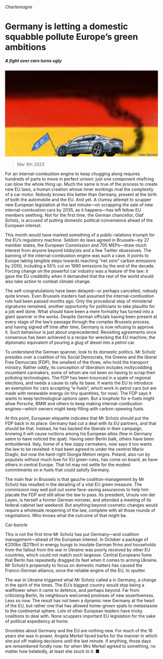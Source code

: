###### Charlemagne

# Germany is letting a domestic squabble pollute Europe’s green ambitions 

##### A fight over cars turns ugly 

![image](images/20230311_EUD000.jpg) 

> Mar 9th 2023 

For an internal-combustion engine to keep chugging along requires hundreds of parts to move in perfect unison: just one component misfiring can blow the whole thing up. Much the same is true of the process to create new EU laws, a human creation whose inner workings rival the complexity of a car motor. Nobody knows this better than Germany, present at the birth of both the automobile and the EU. And yet. A clumsy attempt to scupper new European legislation at the last minute—on scrapping the sale of new internal-combustion cars by 2035, as it happens—has left fellow EU members seething. Not for the first time, the German chancellor, Olaf Scholz, is accused of putting domestic political convenience ahead of the European interest.

This month would have marked something of a public-relations triumph for the EU’s regulatory machine. Seldom do laws agreed in Brussels—by 27 member states, the European Commission and 705 MEPs—draw much interest from anyone beyond lobbyists and a few Twitter obsessives. The banning of the internal-combustion engine was such a case. It points to Europe taking tangible steps towards reaching “net zero” carbon emissions by 2050, including a 55% cut on 1990 emissions by the end of the decade. Forcing change on the powerful car industry was a feature of the law: it gave the EU credibility when it demanded that the rest of the world should also take action to combat climate change. 

The self-congratulations have been delayed—or perhaps cancelled, nobody quite knows. Even Brussels insiders had assumed the internal-combustion rule had been passed months ago. Only the procedural step of ministerial signatures remained, another opportunity for politicians to take plaudits for a job well done. What should have been a mere formality has turned into a giant spanner in the works. Despite German officials having been present at every stage of the law’s passage through the complex Brussels process, and having signed off time after time, Germany is now refusing to approve it. Such behaviour is just about unprecedented. Revisiting agreements once consensus has been achieved is a recipe for wrecking the EU machine, the diplomatic equivalent of pouring a glug of diesel into a petrol car.

To understand the German spanner, look to its domestic politics. Mr Scholz presides over a coalition of his Social Democrats, the Greens and the liberal Free Democrats (FDP), the smallest of the three, who hold the transport ministry. Rather oddly, its conception of liberalism includes mollycoddling incumbent carmakers, some of whom are not keen on having to scrap their polluting technologies. The FDP has been trounced in a spate of regional elections, and needs a cause to rally its base. It wants the EU to introduce an exemption for cars accepting “e-fuels”, which work in petrol cars but are made with renewable energy (in tiny quantities, for now). The FDP says it wants to keep technological options open. But a loophole for e-fuels might allow Porsche, BMW and others to keep making internal-combustion engines—which owners might keep filling with carbon-spewing fuels. 

At this point, European etiquette indicates that Mr Scholz should put the FDP back in its place: Germany had cut a deal with its EU partners, and that should be that. Instead, he has backed the liberals in their campaign, knowing it will cause ructions among his European allies (few in Germany seem to have noticed the spat). Having seen Berlin balk, others have been emboldened. Italy, home of a few zippy carmakers, now says it too wants the law to be revisited: it had been agreed to under the centrist Mario Draghi, but now the hard-right Giorgia Meloni reigns. Poland, also run by populists without much love for EU green rules, has come on board, as have others in central Europe. That lot may not settle for the modest commitments on e-fuels that could satisfy Germany.

The main fear in Brussels is that gauche coalition-management by Mr Scholz has resulted in the derailing of a vital EU green measure. The commission may well pull out some face-saving assurances to help him placate the FDP and still allow the law to pass. Its president, Ursula von der Leyen, is herself a former German minister, and attended a meeting of its federal cabinet last weekend. But anything beyond cosmetic changes would require a wholesale reopening of the law, complete with all those rounds of negotiations. Who knows what the outcome of that might be.

Car-buncle

This is not the first time Mr Scholz has put Germany—and coalition management—ahead of the European interest. In October a package of €200bn ($211bn) in energy bungs to insulate German firms and households from the fallout from the war in Ukraine was poorly received by other EU countries, which could not match such largesse. Central Europeans fume that Berlin has repeatedly dragged its feet when it comes to arming Ukraine. Mr Scholz’s propensity to focus on domestic matters has caused the Franco-German alliance, once the reliable engine of the EU, to sputter.

The war in Ukraine triggered what Mr Scholz called a in Germany, a change in the spirit of the times. The EU’s biggest country would stop being a wallflower when it came to defence, and perhaps beyond. Far from criticising Berlin, its neighbours welcomed promises of new assertiveness. Less so now. The result has not been a dynamic new Germany at the heart of the EU, but rather one that has allowed home-grown spats to metastasise to the continental sphere. Lots of other European leaders have tricky coalitions to deal with. None scuppers important EU legislation for the sake of political expediency at home. 

Grumbles about Germany and the EU are nothing new. For much of the 16 years she was in power, Angela Merkel faced barbs for the manner in which she put off making decisions until the last minute. If anything, those days are remembered fondly now: for when Mrs Merkel agreed to something, no matter how belatedly, at least she stuck to it. ■






